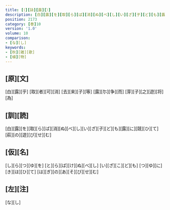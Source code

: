 ```yaml
---
title: [（][詠][露][）]
description: [白][露][を][取][ら][ば][消][ぬ][べ][し][い][ざ][子][ど][も][露][に][競][ひ][て][萩][の][遊][び][せ][む]
position: 2173
category: [巻]10
version: '1.0'
volume: 10
comparison:
- [な][し]
keywords:
- [秋][雑][歌]
- [植][物]
---
```


## [原][文]

[白][露][乎] [取][者][可][消] [去][来][子][等] [露][尓][争][而] [芽][子][之][遊][将][為]

## [訓][読]

[白][露][を][取][ら][ば][消][ぬ][べ][し][い][ざ][子][ど][も][露][に][競][ひ][て][萩][の][遊][び][せ][む]

## [仮][名]

[し][ら][つ][ゆ][を] [と][ら][ば][け][ぬ][べ][し] [い][ざ][こ][ど][も] [つ][ゆ][に][き][ほ][ひ][て] [は][ぎ][の][あ][そ][び][せ][む]

## [左][注]

[な][し]
